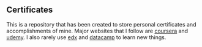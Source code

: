 ## Certificates

This is a repository that has been created to store personal certificates and accomplishments of mine. 
Major websites that I follow are [coursera](https://www.coursera.org/) and [udemy](https://www.udemy.com/). 
I also rarely use [edx](https://www.edx.org/) and [datacamp](https://www.datacamp.com/) to learn new things.  

